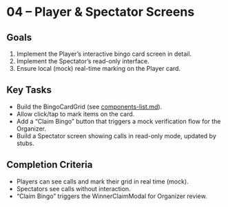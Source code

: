 # 04 – Player & Spectator Screens

## Goals
1. Implement the Player’s interactive bingo card screen in detail.
2. Implement the Spectator’s read-only interface.
3. Ensure local (mock) real-time marking on the Player card.

## Key Tasks
- Build the BingoCardGrid (see [components-list.md](../components-list.md)).
- Allow click/tap to mark items on the card.
- Add a “Claim Bingo” button that triggers a mock verification flow for the Organizer.
- Build a Spectator screen showing calls in read-only mode, updated by stubs.

## Completion Criteria
- Players can see calls and mark their grid in real time (mock).
- Spectators see calls without interaction.
- “Claim Bingo” triggers the WinnerClaimModal for Organizer review.
